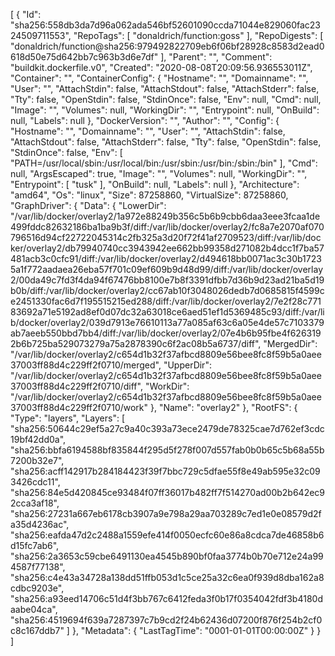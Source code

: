 [
  {
    "Id": "sha256:558db3da7d96a062ada546bf52601090ccda71044e829060fac2324509711553",
    "RepoTags": [
      "donaldrich/function:goss"
    ],
    "RepoDigests": [
      "donaldrich/function@sha256:979492822709eb6f06bf28928c8583d2ead0618d50e75d642bb7c963b3d6e7df"
    ],
    "Parent": "",
    "Comment": "buildkit.dockerfile.v0",
    "Created": "2020-08-08T20:09:56.936553011Z",
    "Container": "",
    "ContainerConfig": {
      "Hostname": "",
      "Domainname": "",
      "User": "",
      "AttachStdin": false,
      "AttachStdout": false,
      "AttachStderr": false,
      "Tty": false,
      "OpenStdin": false,
      "StdinOnce": false,
      "Env": null,
      "Cmd": null,
      "Image": "",
      "Volumes": null,
      "WorkingDir": "",
      "Entrypoint": null,
      "OnBuild": null,
      "Labels": null
    },
    "DockerVersion": "",
    "Author": "",
    "Config": {
      "Hostname": "",
      "Domainname": "",
      "User": "",
      "AttachStdin": false,
      "AttachStdout": false,
      "AttachStderr": false,
      "Tty": false,
      "OpenStdin": false,
      "StdinOnce": false,
      "Env": [
        "PATH=/usr/local/sbin:/usr/local/bin:/usr/sbin:/usr/bin:/sbin:/bin"
      ],
      "Cmd": null,
      "ArgsEscaped": true,
      "Image": "",
      "Volumes": null,
      "WorkingDir": "",
      "Entrypoint": [
        "tusk"
      ],
      "OnBuild": null,
      "Labels": null
    },
    "Architecture": "amd64",
    "Os": "linux",
    "Size": 87258860,
    "VirtualSize": 87258860,
    "GraphDriver": {
      "Data": {
        "LowerDir": "/var/lib/docker/overlay2/1a972e88249b356c5b6b9cbb6daa3eee3fcaa1de499fddc82632186ba1ba9b3f/diff:/var/lib/docker/overlay2/fc8a7e2070af070796516d94cf22722045314c2fb325a3d20f72f41af2709523/diff:/var/lib/docker/overlay2/db79940740cc3943942ee662bb99358d271082b4dcc1f7ba57481acb3c0cfc91/diff:/var/lib/docker/overlay2/d494618bb0071ac3c30b17235a1f772aadaea26eba57f701c09ef609b9d48d99/diff:/var/lib/docker/overlay2/00da49c7fd3f4da94f67476bb8100e7b8f3391dfbb7d36b9d23ad21ba5d19b0b/diff:/var/lib/docker/overlay2/cc67ab10f3048026dedb7d0685815f4599ce2451330fac6d7f195515215ed288/diff:/var/lib/docker/overlay2/7e2f28c77183692a71e5192ad8ef0d07dc32a63018ce6aed51ef1d5369485c93/diff:/var/lib/docker/overlay2/039d7913e76610113a77a085af63c6a05e4de57c7103379ab7aeeb550bbd7bb4/diff:/var/lib/docker/overlay2/07e4b6b95fbe4f6263192b6b725ba529073279a75a2878390c6f2ac08b5a6737/diff",
        "MergedDir": "/var/lib/docker/overlay2/c654d1b32f37afbcd8809e56bee8fc8f59b5a0aee37003ff88d4c229ff2f0710/merged",
        "UpperDir": "/var/lib/docker/overlay2/c654d1b32f37afbcd8809e56bee8fc8f59b5a0aee37003ff88d4c229ff2f0710/diff",
        "WorkDir": "/var/lib/docker/overlay2/c654d1b32f37afbcd8809e56bee8fc8f59b5a0aee37003ff88d4c229ff2f0710/work"
      },
      "Name": "overlay2"
    },
    "RootFS": {
      "Type": "layers",
      "Layers": [
        "sha256:50644c29ef5a27c9a40c393a73ece2479de78325cae7d762ef3cdc19bf42dd0a",
        "sha256:bbfa6194588bf835844f295d5f278f007d557fab0b0b65c5b68a55b7200b32e7",
        "sha256:acff142917b284184423f39f7bbc729c5dfae55f8e49ab595e32c093426cdc11",
        "sha256:84e5d420845ce93484f07ff36017b482ff7f514270ad00b2b642ec92cca3af18",
        "sha256:27231a667eb6178cb3907a9e798a29aa703289c7ed1e0e08579d2fa35d4236ac",
        "sha256:eafda47d2c2488a1559efe414f0050ecfc60e86a8cdca7de46858b6d15fc7ab6",
        "sha256:2a3653c59cbe6491130ea4545b890bf0faa3774b0b70e712e24a994587f77138",
        "sha256:c4e43a34728a138dd51ffb053d1c5ce25a32c6ea0f939d8dba162a8cdbc9203e",
        "sha256:a93eed14706c51d4f3bb767c6412feda3f0b17f0354042fdf3b4180daabe04ca",
        "sha256:4519694f639a7287397c7b9cd2f24b62436d07200f876f254b2cf0c8c167ddb7"
      ]
    },
    "Metadata": {
      "LastTagTime": "0001-01-01T00:00:00Z"
    }
  }
]

